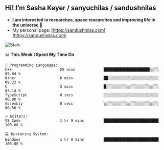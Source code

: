 ## Hi! I’m Sasha Keyer / sanyuchilas / sandushnilas

- **I am interested in researches, space researches and improving life in the universe 🌠**  
- My personal page: [https://sandushnilas.com](https://sandushnilas.com)

![Stats](https://github-readme-stats.vercel.app/api?username=sanyuchilas&show_icons=true&theme=react&hide=issues&count_private=true&layout=compact)

<!--START_SECTION:waka-->
📊 **This Week I Spent My Time On** 

```text
💬 Programming Languages: 
C++                      59 mins             █████████████████████░░░░   85.64 % 
Other                    6 mins              ██░░░░░░░░░░░░░░░░░░░░░░░   09.23 % 
C                        2 mins              █░░░░░░░░░░░░░░░░░░░░░░░░   03.14 % 
TypeScript               0 secs              ░░░░░░░░░░░░░░░░░░░░░░░░░   00.90 % 
Assembly                 0 secs              ░░░░░░░░░░░░░░░░░░░░░░░░░   00.56 % 

🔥 Editors: 
VS Code                  1 hr 9 mins         █████████████████████████   100.00 % 

💻 Operating System: 
Windows                  1 hr 9 mins         █████████████████████████   100.00 % 
```


<!--END_SECTION:waka-->
